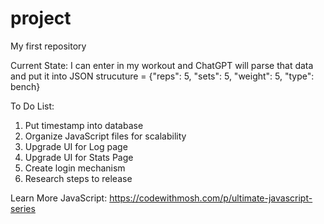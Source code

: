 # project
My first repository

Current State:
I can enter in my workout and ChatGPT will parse that data and put
it into JSON strucuture = {"reps": 5, "sets": 5, "weight": 5, "type": bench}


To Do List:
1. Put timestamp into database
2. Organize JavaScript files for scalability
3. Upgrade UI for Log page
4. Upgrade UI for Stats Page
5. Create login mechanism
6. Research steps to release


Learn More JavaScript: https://codewithmosh.com/p/ultimate-javascript-series